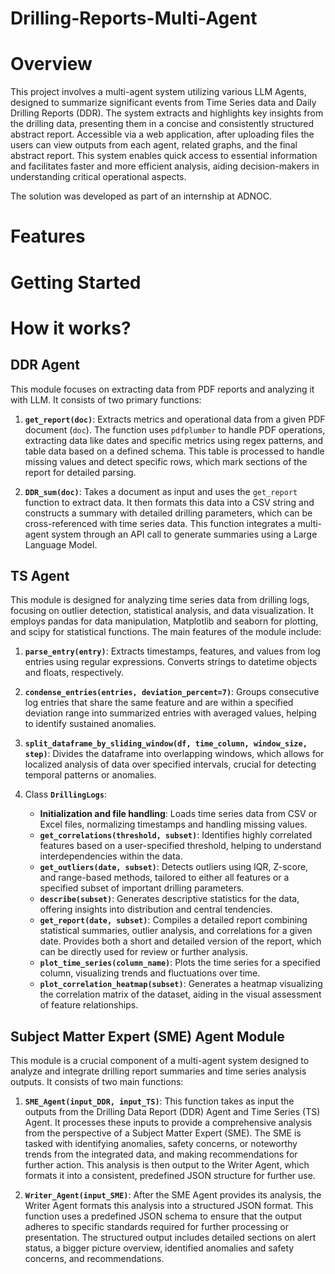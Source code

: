 # Drilling-Reports-Multi-Agent

# Overview

This project involves a multi-agent system utilizing various LLM Agents, designed to summarize significant events from Time Series data and Daily Drilling Reports (DDR). The system extracts and highlights key insights from the drilling data, presenting them in a concise and consistently structured abstract report. Accessible via a web application, after uploading files the users can view outputs from each agent, related graphs, and the final abstract report. This system enables quick access to essential information and facilitates faster and more efficient analysis, aiding decision-makers in understanding critical operational aspects.

The solution was developed as part of an internship at ADNOC.
# Features
<!--

    List of features and capabilities.
-->
# Getting Started
<!--
    Prerequisites
    Installation instructions
    Basic usage examples
-->
# How it works?
<!--
<details>
<summary><span style="font-size:20px;">File A</span> - <span style="font-size:16px;">Overview</span></summary>

### Details for File A
Content or description about what File A includes or its purpose goes here. You can include further Markdown formatting, links, images, or any other relevant information.

</details>
-->


## DDR Agent

This module focuses on extracting data from PDF reports and analyzing it with LLM. It consists of two primary functions:

1. **`get_report(doc)`**: Extracts metrics and operational data from a given PDF document (`doc`). The function uses `pdfplumber` to handle PDF operations, extracting data like dates and specific metrics using regex patterns, and table data based on a defined schema. This table is processed to handle missing values and detect specific rows, which mark sections of the report for detailed parsing.

2. **`DDR_sum(doc)`**: Takes a document as input and uses the `get_report` function to extract data. It then formats this data into a CSV string and constructs a summary with detailed drilling parameters, which can be cross-referenced with time series data. This function integrates a multi-agent system through an API call to generate summaries using a Large Language Model.

## TS Agent

This module is designed for analyzing time series data from drilling logs, focusing on outlier detection, statistical analysis, and data visualization. It employs pandas for data manipulation, Matplotlib and seaborn for plotting, and scipy for statistical functions. The main features of the module include:

1. **`parse_entry(entry)`**: Extracts timestamps, features, and values from log entries using regular expressions. Converts strings to datetime objects and floats, respectively.

2. **`condense_entries(entries, deviation_percent=7)`**: Groups consecutive log entries that share the same feature and are within a specified deviation range into summarized entries with averaged values, helping to identify sustained anomalies.

3. **`split_dataframe_by_sliding_window(df, time_column, window_size, step)`**: Divides the dataframe into overlapping windows, which allows for localized analysis of data over specified intervals, crucial for detecting temporal patterns or anomalies.

4. Class **`DrillingLogs`**:
   - **Initialization and file handling**: Loads time series data from CSV or Excel files, normalizing timestamps and handling missing values.
   - **`get_correlations(threshold, subset)`**: Identifies highly correlated features based on a user-specified threshold, helping to understand interdependencies within the data.
   - **`get_outliers(date, subset)`**: Detects outliers using IQR, Z-score, and range-based methods, tailored to either all features or a specified subset of important drilling parameters.
   - **`describe(subset)`**: Generates descriptive statistics for the data, offering insights into distribution and central tendencies.
   - **`get_report(date, subset)`**: Compiles a detailed report combining statistical summaries, outlier analysis, and correlations for a given date. Provides both a short and detailed version of the report, which can be directly used for review or further analysis.
   - **`plot_time_series(column_name)`**: Plots the time series for a specified column, visualizing trends and fluctuations over time.
   - **`plot_correlation_heatmap(subset)`**: Generates a heatmap visualizing the correlation matrix of the dataset, aiding in the visual assessment of feature relationships.

 ## Subject Matter Expert (SME) Agent Module

This module is a crucial component of a multi-agent system designed to analyze and integrate drilling report summaries and time series analysis outputs. It consists of two main functions:

1. **`SME_Agent(input_DDR, input_TS)`**: This function takes as input the outputs from the Drilling Data Report (DDR) Agent and Time Series (TS) Agent. It processes these inputs to provide a comprehensive analysis from the perspective of a Subject Matter Expert (SME). The SME is tasked with identifying anomalies, safety concerns, or noteworthy trends from the integrated data, and making recommendations for further action. This analysis is then output to the Writer Agent, which formats it into a consistent, predefined JSON structure for further use.

2. **`Writer_Agent(input_SME)`**: After the SME Agent provides its analysis, the Writer Agent formats this analysis into a structured JSON format. This function uses a predefined JSON schema to ensure that the output adheres to specific standards required for further processing or presentation. The structured output includes detailed sections on alert status, a bigger picture overview, identified anomalies and safety concerns, and recommendations.

